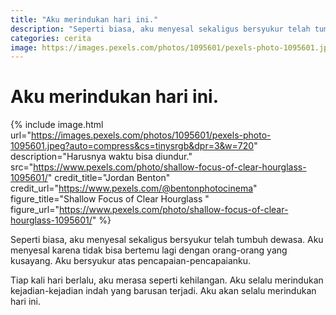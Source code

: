 ```yaml
---
title: "Aku merindukan hari ini."
description: "Seperti biasa, aku menyesal sekaligus bersyukur telah tumbuh dewasa. Aku menyesal karena tidak bisa bertemu lagi dengan orang-orang yang kusayang. Aku bersyukur atas pencapaian-pencapaianku."
categories: cerita
image: https://images.pexels.com/photos/1095601/pexels-photo-1095601.jpeg?auto=compress&cs=tinysrgb&dpr=3&w=128
---
```

# Aku merindukan hari ini.

{% include image.html url="https://images.pexels.com/photos/1095601/pexels-photo-1095601.jpeg?auto=compress&cs=tinysrgb&dpr=3&w=720" description="Harusnya waktu bisa diundur." src="https://www.pexels.com/photo/shallow-focus-of-clear-hourglass-1095601/" credit_title="Jordan Benton" credit_url="https://www.pexels.com/@bentonphotocinema" figure_title="Shallow Focus of Clear Hourglass " figure_url="https://www.pexels.com/photo/shallow-focus-of-clear-hourglass-1095601/" %}

Seperti biasa, aku menyesal sekaligus bersyukur telah tumbuh dewasa. Aku menyesal karena tidak bisa bertemu lagi dengan orang-orang yang kusayang. Aku bersyukur atas pencapaian-pencapaianku.

Tiap kali hari berlalu, aku merasa seperti kehilangan. Aku selalu merindukan kejadian-kejadian indah yang barusan terjadi. Aku akan selalu merindukan hari ini.
